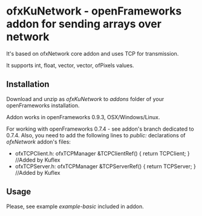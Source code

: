# ofxKuNetwork - openFrameworks addon for sending arrays over network

It's based on ofxNetwork core addon and uses TCP for transmission.

It supports int, float, vector<int>, vector<float>, ofPixels values. 

## Installation

Download and unzip as *ofxKuNetwork* to *addons* folder of your openFrameworks installation.

Addon works in openFrameworks 0.9.3, OSX/Windows/Linux.

For working with openFrameworks 0.7.4 - see addon's branch dedicated to 0.7.4. Also, you need to add the following lines to *public:* declarations of *ofxNetwork* addon's files:
* ofxTCPClient.h: ofxTCPManager	&TCPClientRef() { return TCPClient; }	//Added by Kuflex
* ofxTCPServer.h: ofxTCPManager	&TCPServerRef() { return TCPServer; }	//Added by Kuflex

## Usage

Please, see example *example-basic* included in addon.

